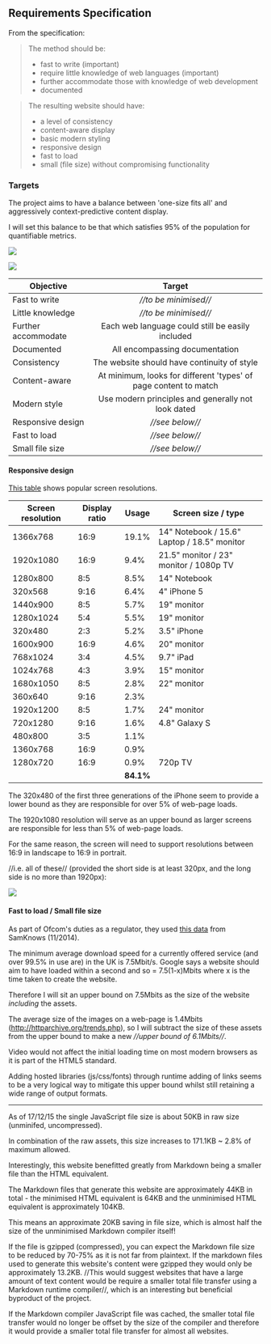## Requirements Specification

From the specification:

> The method should be:
> - fast to write (important)
> - require little knowledge of web languages (important)
> - further accommodate those with knowledge of web development
> - documented

> The resulting website should have:
> - a level of consistency
> - content-aware display
> - basic modern styling
> - responsive design
> - fast to load
> - small (file size) without compromising functionality

### Targets

The project aims to have a balance between 'one-size fits all'
and aggressively context-predictive content display.

I will set this balance to be that which satisfies 95% of
the population for quantifiable metrics.

![](http://dcs.warwick.ac.uk/~csunbg/some-js/images/normal-distribution.png)

![](http://dcs.warwick.ac.uk/~csunbg/some-js/images/normal-distribution-both.png)

 Objective          | Target
--------------------|:-------------:
Fast to write       | *//to be minimised//*
Little knowledge    | *//to be minimised//*
Further accommodate | Each web language could still be easily included
Documented          | All encompassing documentation
Consistency         | The website should have continuity of style
Content-aware       | At minimum, looks for different 'types' of page content to match
Modern style        | Use modern principles and generally not look dated
Responsive design   | *//see below//*
Fast to load        | *//see below//*
Small file size     | *//see below//*

#### Responsive design

[This table](http://www.rapidtables.com/web/dev/screen-resolution-statistics.htm)
shows popular screen resolutions.

Screen resolution | Display ratio | Usage     | Screen size / type
------------------|---------------|-----------|-----------------
1366x768          | 16:9          | 19.1%     | 14" Notebook / 15.6" Laptop / 18.5" monitor
1920x1080         | 16:9          | 9.4%      | 21.5" monitor / 23" monitor / 1080p TV
1280x800          | 8:5           | 8.5%      | 14" Notebook
320x568           | 9:16          | 6.4%      | 4" iPhone 5
1440x900          | 8:5           | 5.7%      | 19" monitor
1280x1024         | 5:4           | 5.5%      | 19" monitor
320x480           | 2:3           | 5.2%      | 3.5" iPhone
1600x900          | 16:9          | 4.6%      | 20" monitor
768x1024          | 3:4           | 4.5%      | 9.7" iPad
1024x768          | 4:3           | 3.9%      | 15" monitor
1680x1050         | 8:5           | 2.8%      | 22" monitor
360x640           | 9:16          | 2.3%      |
1920x1200         | 8:5           | 1.7%      | 24" monitor
720x1280          | 9:16          | 1.6%      | 4.8" Galaxy S
480x800           | 3:5           | 1.1%      |
1360x768          | 16:9          | 0.9%      |
1280x720          | 16:9          | 0.9%      | 720p TV
                  |               | **84.1%** |

The 320x480 of the first three generations of the iPhone seem to provide
a lower bound as they are responsible for over 5% of web-page loads.

The 1920x1080 resolution will serve as an upper bound as larger screens are
responsible for less than 5% of web-page loads.

For the same reason, the screen will need to support resolutions between
16:9 in landscape to 16:9 in portrait.

//i.e. all of these//
(provided the short side is at least 320px, and the long side is no more than 1920px):

![](http://dcs.warwick.ac.uk/~csunbg/some-js/images/aspect-ratio-diagram.png)

#### Fast to load / Small file size
As part of Ofcom's duties as a regulator, they used 
[this data](http://media.ofcom.org.uk/content/posts/news/2015/one-in-three-uk-broadband-superfast)
from SamKnows (11/2014).

The minimum average download speed for a currently offered service (and over 99.5% in use are) in the UK is
7.5Mbit/s. Google says a website should aim to have loaded within a second and
so = 7.5(1-x)Mbits where x is the time taken to create the website.

Therefore I will sit an upper bound on 7.5Mbits as the size of the website *including* the assets.

The average size of the images on a web-page is 1.4Mbits (http://httparchive.org/trends.php),
so I will subtract the size of these assets from the upper bound to make a new
*//upper bound of 6.1Mbits//*.

Video would not affect the initial loading time on most modern browsers as it is part of the HTML5 standard.

Adding hosted libraries (js/css/fonts) through runtime adding of links seems to
be a very logical way to mitigate this upper bound whilst still retaining a
wide range of output formats.

---

As of 17/12/15 the single JavaScript file size is about 50KB in raw size (unminifed, uncompressed).

In combination of the raw assets, this size increases to 171.1KB ~ 2.8% of maximum allowed.

Interestingly, this website benefitted greatly from Markdown being a smaller file than the HTML equivalent.

The Markdown files that generate this website are approximately 44KB in total - the minimised HTML equivalent
is 64KB and the unminimised HTML equivalent is approximately 104KB.

This means an approximate 20KB saving in file size, which is almost half the size of the 
unminimised Markdown compiler itself!

If the file is gzipped (compressed), you can expect the Markdown file size to be reduced by 70-75% as
it is not far from plaintext. If the markdown files used to generate this website's content were gzipped
they would only be approximately 13.2KB. //This would suggest websites that have a large amount of text
content would be require a smaller total file transfer using a Markdown runtime compiler//, which is an
interesting but beneficial byproduct of the project.

If the Markdown compiler JavaScript file was cached, the smaller total file transfer would no longer be offset by
the size of the compiler and therefore it would provide a smaller total file transfer for almost all websites.